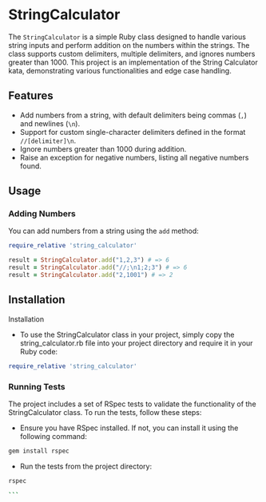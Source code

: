 # StringCalculator

The `StringCalculator` is a simple Ruby class designed to handle various string inputs and perform addition on the numbers within the strings. The class supports custom delimiters, multiple delimiters, and ignores numbers greater than 1000. This project is an implementation of the String Calculator kata, demonstrating various functionalities and edge case handling.

## Features

- Add numbers from a string, with default delimiters being commas (`,`) and newlines (`\n`).
- Support for custom single-character delimiters defined in the format `//[delimiter]\n`.
- Ignore numbers greater than 1000 during addition.
- Raise an exception for negative numbers, listing all negative numbers found.

## Usage

### Adding Numbers

You can add numbers from a string using the `add` method:

```ruby
require_relative 'string_calculator'

result = StringCalculator.add("1,2,3") # => 6
result = StringCalculator.add("//;\n1;2;3") # => 6
result = StringCalculator.add("2,1001") # => 2

```
## Installation

Installation
- To use the StringCalculator class in your project, simply copy the string_calculator.rb file into your project directory and require it in your Ruby code:

```ruby
require_relative 'string_calculator'

```

### Running Tests
The project includes a set of RSpec tests to validate the functionality of the StringCalculator class. To run the tests, follow these steps:

- Ensure you have RSpec installed. If not, you can install it using the following command:

```bash
gem install rspec

```
- Run the tests from the project directory:

````bash
rspec

```
